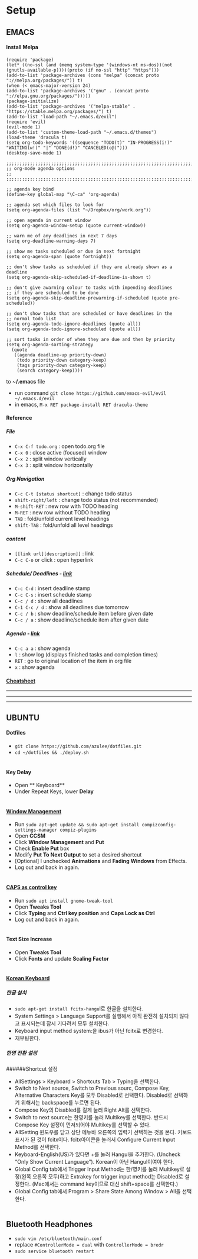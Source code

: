 # Setup
## EMACS
#### Install Melpa
```
(require 'package)
(let* ((no-ssl (and (memq system-type '(windows-nt ms-dos))(not (gnutls-available-p))))(proto (if no-ssl "http" "https")))
(add-to-list 'package-archives (cons "melpa" (concat proto "://melpa.org/packages/")) t)
(when (< emacs-major-version 24)
(add-to-list 'package-archives '("gnu" . (concat proto "://elpa.gnu.org/packages/")))))
(package-initialize)
(add-to-list 'package-archives '("melpa-stable" . "https://stable.melpa.org/packages/") t)
(add-to-list 'load-path "~/.emacs.d/evil")
(require 'evil)
(evil-mode 1)
(add-to-list 'custom-theme-load-path "~/.emacs.d/themes")
(load-theme 'dracula t)
(setq org-todo-keywords '((sequence "TODO(t)" "IN-PROGRESS(i!)" "WAITING(w!)" "|" "DONE(d!)" "CANCELED(c@)")))
(desktop-save-mode 1)

;;;;;;;;;;;;;;;;;;;;;;;;;;;;;;;;;;;;;;;;;;;;;;;;;;;;;;;;;;;;;;;;;;;;;;;;;;;;
;; org-mode agenda options                                                ;;
;;;;;;;;;;;;;;;;;;;;;;;;;;;;;;;;;;;;;;;;;;;;;;;;;;;;;;;;;;;;;;;;;;;;;;;;;;;;

;; agenda key bind
(define-key global-map "\C-ca" 'org-agenda)

;; agenda set which files to look for
(setq org-agenda-files (list "~/Dropbox/org/work.org"))

;; open agenda in current window
(setq org-agenda-window-setup (quote current-window))

;; warn me of any deadlines in next 7 days
(setq org-deadline-warning-days 7)

;; show me tasks scheduled or due in next fortnight
(setq org-agenda-span (quote fortnight))

;; don't show tasks as scheduled if they are already shown as a deadline
(setq org-agenda-skip-scheduled-if-deadline-is-shown t)

;; don't give awarning colour to tasks with impending deadlines
;; if they are scheduled to be done
(setq org-agenda-skip-deadline-prewarning-if-scheduled (quote pre-scheduled))

;; don't show tasks that are scheduled or have deadlines in the
;; normal todo list
(setq org-agenda-todo-ignore-deadlines (quote all))
(setq org-agenda-todo-ignore-scheduled (quote all))

;; sort tasks in order of when they are due and then by priority
(setq org-agenda-sorting-strategy
  (quote
   ((agenda deadline-up priority-down)
    (todo priority-down category-keep)
    (tags priority-down category-keep)
    (search category-keep))))
```
to **~/.emacs** file

- run command `git clone https://github.com/emacs-evil/evil ~/.emacs.d/evil`
- in emacs, `M-x RET package-install RET dracula-theme`

#### Reference
##### File
- `C-x C-f todo.org` : open todo.org file
- `C-x 0` : close active (focused) window
- `C-x 2` : split window vertically
- `C-x 3` : split window horizontally

##### Org Navigation
- `C-c C-t [status shortcut]` : change todo status
- `shift-right/left` : change todo status (not recommended)
- `M-shift-RET` : new row with TODO heading
- `M-RET` : new row without TODO heading
- `TAB` : fold/unfold current level headings
- `shift-TAB` : fold/unfold all level headings

##### content
- `[[link url][description]]` : link
- `C-c C-o` or click : open hyperlink

##### Schedule/ Deadlines - [link](https://orgmode.org/manual/Inserting-deadline_002fschedule.html)
- `C-c C-d` : insert deadline stamp
- `C-c C-s` : insert schedule stamp
- `C-c / d` : show all deadlines
- `C-1 C-c / d` : show all deadlines due tomorrow
- `C-c / b` : show deadline/schedule item before given date
- `C-c / a` : show deadline/schedule item after given date

##### Agenda - [link](https://orgmode.org/worg/org-tutorials/orgtutorial_dto.html)
- `C-c a a` : show agenda
- `l` : show log (displays finished tasks and completion times)
- `RET` : go to original location of the item in org file
- `x` : show agenda

#### [Cheatsheet](https://emacsclub.github.io/html/org_tutorial.html)






-----------------------------------------------------------------

-----------------------------------------------------------------

-----------------------------------------------------------------














## UBUNTU

#### Dotfiles
- `git clone https://github.com/azulee/dotfiles.git`
- `cd ~/dotfiles && ./deploy.sh`
<br/><br/>

#### Key Delay
- Open ** Keyboard**
- Under Repeat Keys, lower **Delay**
<br/><br/>

#### [Window Management](https://askubuntu.com/questions/22207/quickly-place-a-window-to-another-screen-using-only-the-keyboard)
- Run `sudo apt-get update && sudo apt-get install compizconfig-settings-manager compiz-plugins`
- Open **CCSM**
- Click **Window Management** and **Put**
- Check **Enable Put** box
- Modify **Put To Next Output** to set a desired shortcut
- [Optional] I unchecked **Animations** and **Fading Windows** from Effects.
- Log out and back in again.
<br/><br/>

#### [CAPS as control key](https://askubuntu.com/questions/969053/map-caps-lock-to-control-on-ubuntu-17-10)
- Run `sudo apt install gnome-tweak-tool`
- Open **Tweaks Tool**
- Click **Typing** and **Ctrl key position** and **Caps Lock as Ctrl**
- Log out and back in again.
<br/><br/>

#### Text Size Increase
- Open **Tweaks Tool**
- Click **Fonts** and update **Scaling Factor**
<br/><br/>

#### [Korean Keyboard](http://hochulshin.com/ubuntu-1604-hangul/)
##### 한글 설치
- `sudo apt-get install fcitx-hangu`l로 한글을 설치한다.
- System Settings > Language Support를 실행해서 아직 완전히 설치되지 않다고 표시되는데 잠시 기다려서 모두 설치한다.
- Keyboard input method system:을 ibus가 아닌 fcitx로 변경한다.
- 재부팅한다.
##### 한영 전환 설정
######Shortcut 설정
- AllSettings > Keyboard > Shortcuts Tab > Typing을 선택한다.
 - Switch to Next source, Switch to Previous sourc, Compose Key, Alternative Characters Key를 모두 Disabled로 선택한다. Disabled로 선택하기 위해서는 backspace를 누르면 된다.
- Compose Key의 Disabled를 길게 눌러 Right Alt를 선택한다.
- Switch to next source는 한영키를 눌러 Multikey를 선택한다. 반드시 Compose Key 설정이 먼저되어야 Multikey를 선택할 수 있다.
- AllSetting 윈도우를 닫고 상단 메뉴바 오른쪽의 입력기 선택하는 것을 본다. 키보드 표시가 된 것이 fcitx이다. fcitx아이콘을 눌러서 Configure Current Input Method를 선택한다.
- Keyboard-English(US)가 있다면 +를 눌러 Hangul을 추가한다. (Uncheck “Only Show Current Language”). Korean이 아닌 Hangul이여야 한다.
- Global Config tab에서 Trigger Input Method는 한/영키를 눌러 Multikey로 설정(왼쪽 오른쪽 모두)하고 Extrakey for trigger input method는 Disabled로 설정한다. (Mac에서는 command key이므로 대신 shift+space를 선택한다.)
- Global Config tab에서 Program > Share State Among Window > All을 선택한다.
<br/><br/>

## Bluetooth Headphones
- `sudo vim /etc/bluetooth/main.conf`
- replace `#ControllerMode = dual` with `ControllerMode = bredr`
- `sudo service bluetooth restart`